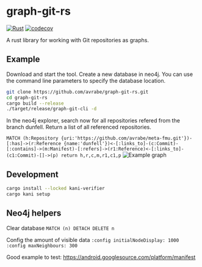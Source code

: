 # graph-git-rs

[![Rust](https://github.com/avrabe/graph-git-rs/actions/workflows/rust.yml/badge.svg)](https://github.com/avrabe/graph-git-rs/actions/workflows/rust.yml)
[![codecov](https://codecov.io/gh/avrabe/graph-git-rs/graph/badge.svg?token=9rYlCv0G2W)](https://codecov.io/gh/avrabe/graph-git-rs)

A rust library for working with Git repositories as graphs.

## Example

Download and start the tool. Create a new database in neo4j. You can use the command line parameters to specify the database location.

```sh
git clone https://github.com/avrabe/graph-git-rs.git
cd graph-git-rs
cargo build --release
./target/release/graph-git-cli -d
``````

In the neo4j explorer, search now for all repositories refered from the branch dunfell.
Return a list of all referenced repositories.

`MATCH (h:Repository {uri:'https://github.com/avrabe/meta-fmu.git'})-[:has]->(r:Reference {name:'dunfell'})<-[:links_to]-(c:Commit)-[:contains]->(m:Manifest)-[:refers]->(r1:Reference)<-[:links_to]-(c1:Commit)-[]->(p) return h,r,c,m,r1,c1,p`
![Example graph](./graph.svg)

## Development

```sh
cargo install --locked kani-verifier
cargo kani setup
```

## Neo4j helpers

Clear database
`MATCH (n) DETACH DELETE n`

Config the amount of visible data
`:config initialNodeDisplay: 1000`
`:config maxNeighbours: 300`

Good example to test: <https://android.googlesource.com/platform/manifest>

